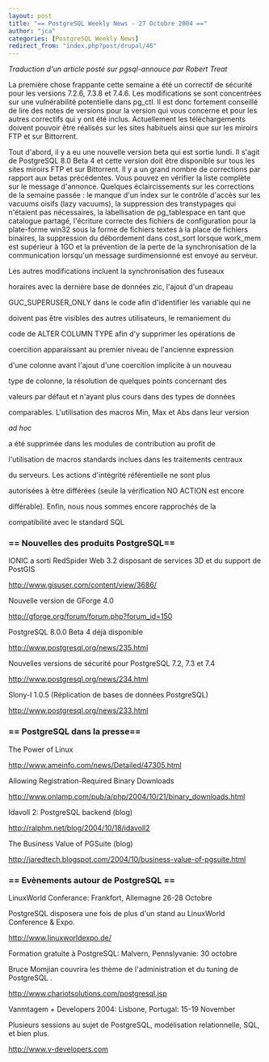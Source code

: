 ```yaml
---
layout: post
title: "== PostgreSQL Weekly News - 27 Octobre 2004 =="
author: "jca"
categories: [PostgreSQL Weekly News]
redirect_from: "index.php?post/drupal/46"
---
```



<em>Traduction d'un article posté sur pgsql-annouce par Robert Treat</em>

<p>

La première chose frappante cette semaine a été un correctif de sécurité pour les versions 7.2.6, 7.3.8 et 7.4.6. Les modifications se sont concentrées sur une vulnérabilité potentielle dans pg_ctl. Il est donc fortement conseillé de lire des notes de versions pour la version qui vous concerne et pour les autres correctifs qui y ont été inclus. Actuellement les téléchargements doivent pouvoir être réalisés sur les sites habituels ainsi que sur les miroirs FTP et sur Bittorrent.

</p>

<p>Tout d'abord, il y a eu une nouvelle version beta qui est sortie lundi. Il s'agit de PostgreSQL 8.0 Beta 4 et cette version doit être disponible sur tous les sites miroirs FTP et sur Bittorrent. Il y a un grand nombre de corrections par rapport aux betas précédentes. Vous pouvez en vérifier la liste complète sur le message d'annonce. Quelques éclaircissements sur les corrections de la semaine passée : le manque d'un index sur le contrôle d'accès  sur les vacuums oisifs (lazy vacuums), la suppression des transtypages qui n'étaient pas nécessaires, la labellisation de pg_tablespace en tant que catalogue partagé, l'écriture correcte des fichiers de configuration pour la plate-forme win32 sous la forme de fichiers textes à la place de fichiers binaires, la suppression du débordement dans cost_sort lorsque work_mem est supérieur à 1GO et la prévention de la perte de la synchronisation de la communication lorsqu'un message surdimensionné est envoyé au serveur.

</p>

<p>

Les autres modifications incluent la synchronisation des fuseaux

horaires avec la dernière base de données zic, l'ajout d'un drapeau

GUC_SUPERUSER_ONLY dans le code afin d'identifier les variable qui ne

doivent pas être visibles des autres utilisateurs, le remaniement du

code de ALTER COLUMN TYPE afin d'y supprimer les opérations de

coercition apparaissant au premier niveau de l'ancienne expression

d'une colonne avant l'ajout d'une coercition implicite à un nouveau

type de colonne, la résolution de quelques points concernant des

valeurs par défaut et n'ayant plus cours dans des types de données

comparables. L'utilisation des macros Min, Max et Abs dans leur version

<em>ad hoc</em>

a été supprimée dans les modules de contribution au profit de

l'utilisation de macros standards inclues dans les traitements centraux

du serveurs. Les actions d'intégrité référentielle ne sont plus

autorisées à être différées (seule la vérification NO ACTION est encore

différable). Enfin, nous nous sommes encore rapprochés de la

compatibilité avec le standard SQL</p>

<!--more-->


<h3>== Nouvelles des produits PostgreSQL==</h3>

<p>

IONIC a sorti RedSpider Web 3.2 disposant de services 3D et du support de PostGIS <br />

<a href="http://www.gisuser.com/content/view/3686/">http://www.gisuser.com/content/view/3686/</a>

</p>

<p>

Nouvelle version de GForge 4.0 <br />

<a href="http://gforge.org/forum/forum.php?forum_id=150">http://gforge.org/forum/forum.php?forum_id=150</a>

</p>

<p>

PostgreSQL 8.0.0 Beta 4 déjà disponible<br />

<a href="http://www.postgresql.org/news/235.html">http://www.postgresql.org/news/235.html</a>

</p>

<p>

Nouvelles versions de sécurité pour PostgreSQL 7.2, 7.3 et 7.4<br />

<a href="http://www.postgresql.org/news/234.html">http://www.postgresql.org/news/234.html</a>

</p>

<p>

Slony-I 1.0.5 (Réplication de bases de données PostgreSQL)<br />

<a href="http://www.postgresql.org/news/233.html">http://www.postgresql.org/news/233.html</a>

</p>

<h3>== PostgreSQL dans la presse==</h3>

<p>

The Power of Linux<br />

<a href="http://www.ameinfo.com/news/Detailed/47305.html">http://www.ameinfo.com/news/Detailed/47305.html</a>

</p>

<p>

Allowing Registration-Required Binary Downloads<br />

<a href="http://www.onlamp.com/pub/a/php/2004/10/21/binary_downloads.html">http://www.onlamp.com/pub/a/php/2004/10/21/binary_downloads.html</a>

</p>

<p>

Idavoll 2: PostgreSQL backend (blog)<br />

<a href="http://ralphm.net/blog/2004/10/18/idavoll2">http://ralphm.net/blog/2004/10/18/idavoll2</a>

</p>

<p>

The Business Value of PGSuite (blog)<br />

<a href="http://jaredtech.blogspot.com/2004/10/business-value-of-pgsuite.html">http://jaredtech.blogspot.com/2004/10/business-value-of-pgsuite.html</a>

</p>

<h3>== Evènements autour de PostgreSQL ==</h3>

<p>

LinuxWorld Conferance: Frankfort, Allemagne 26-28 Octobre<br />

PostgreSQL disposera une fois de plus d'un stand au LinuxWorld Conference &amp; Expo.<br />

<a href="http://www.linuxworldexpo.de/">http://www.linuxworldexpo.de/</a>

</p>

<p>

Formation gratuite à PostgreSQL: Malvern, Pennslyvanie: 30 octobre<br />

Bruce Momjian couvrira les thème de l'administration et du tuning de PostgreSQL .<br />

<a href="http://www.chariotsolutions.com/postgresql.jsp">http://www.chariotsolutions.com/postgresql.jsp</a>

</p>

<p>

Vanmtagem + Developers 2004: Lisbone, Portugal: 15-19 November<br />

Plusieurs sessions au sujet de PostgreSQL, modélisation relationnelle, SQL, et bien plus.<br />

<a href="http://www.v-developers.com">http://www.v-developers.com</a>

</p>